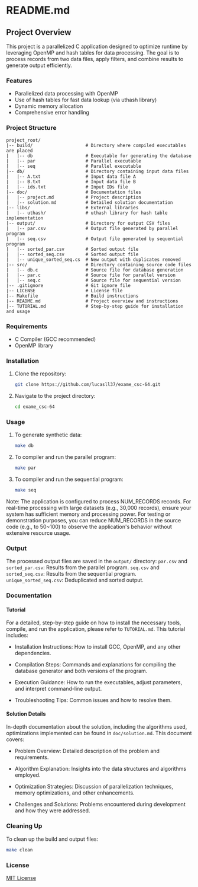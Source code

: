 # README.md

## Project Overview
This project is a parallelized C application designed to optimize runtime by leveraging OpenMP and hash tables for data processing. The goal is to process records from two data files, apply filters, and combine results to generate output efficiently.

### Features
- Parallelized data processing with OpenMP
- Use of hash tables for fast data lookup (via uthash library)
- Dynamic memory allocation
- Comprehensive error handling

### Project Structure
```
project_root/
|-- build/                    # Directory where compiled executables are placed
|   |-- db                    # Executable for generating the database
|   |-- par                   # Parallel executable
|   |-- seq                   # Parallel executable
|-- db/                       # Directory containing input data files
|   |-- A.txt                 # Input data file A
|   |-- B.txt                 # Input data file B
|   |-- ids.txt               # Input IDs file
|-- doc/                      # Documentation files
|   |-- project.md            # Project description
|   |-- solution.md           # Detailed solution documentation
|-- libs/                     # External libraries
|   |-- uthash/               # uthash library for hash table implementation
|-- output/                   # Directory for output CSV files
|   |-- par.csv               # Output file generated by parallel program
|   |-- seq.csv               # Output file generated by sequential program
|   |-- sorted_par.csv        # Sorted output file
|   |-- sorted_seq.csv        # Sorted output file     
|   |-- unique_sorted_seq.cs  # New output with duplicates removed
|-- src/                      # Directory containing source code files
|   |-- db.c                  # Source file for database generation
|   |-- par.c                 # Source file for parallel version
|   |-- seq.c                 # Source file for sequential version
|-- .gitignore                # Git ignore file
|-- LICENSE                   # License file
|-- Makefile                  # Build instructions
|-- README.md                 # Project overview and instructions
|-- TUTORIAL.md               # Step-by-step guide for installation and usage
```

### Requirements
- C Compiler (GCC recommended)
- OpenMP library

### Installation
1. Clone the repository:

   ```bash
   git clone https://github.com/lucasll37/exame_csc-64.git
   ```
2. Navigate to the project directory:
   ```bash
   cd exame_csc-64
   ```

### Usage
1. To generate synthetic data:
   ```bash
   make db
   ```

2. To compiler and run the parallel program:
   ```bash
   make par
   ```

3. To compiler and run the sequential program:
   ```bash
   make seq
   ```
Note: The application is configured to process NUM_RECORDS records. For real-time processing with large datasets (e.g., 30,000 records), ensure your system has sufficient memory and processing power. For testing or demonstration purposes, you can reduce NUM_RECORDS in the source code (e.g., to 50~100) to observe the application's behavior without extensive resource usage.

### Output
The processed output files are saved in the `output/` directory:
`par.csv` and `sorted_par.csv`: Results from the parallel program.
`seq.csv` and `sorted_seq.csv`: Results from the sequential program.
`unique_sorted_seq.csv`: Deduplicated and sorted output.

### Documentation
#### Tutorial
For a detailed, step-by-step guide on how to install the necessary tools, compile, and run the application, please refer to `TUTORIAL.md`. This tutorial includes:

- Installation Instructions: How to install GCC, OpenMP, and any other dependencies.

- Compilation Steps: Commands and explanations for compiling the database generator and both versions of the program.

- Execution Guidance: How to run the executables, adjust parameters, and interpret command-line output.
- Troubleshooting Tips: Common issues and how to resolve them.

#### Solution Details
In-depth documentation about the solution, including the algorithms used, optimizations implemented can be found in `doc/solution.md`. This document covers:

- Problem Overview: Detailed description of the problem and requirements.

- Algorithm Explanation: Insights into the data structures and algorithms employed.

- Optimization Strategies: Discussion of parallelization techniques, memory optimizations, and other enhancements.

- Challenges and Solutions: Problems encountered during development and how they were addressed.

### Cleaning Up
To clean up the build and output files:
```bash
make clean
```

### License
[MIT License](LICENSE)